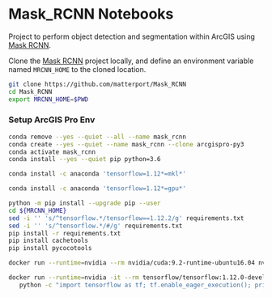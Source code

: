 # Mask_RCNN Notebooks

Project to perform object detection and segmentation within ArcGIS using [Mask RCNN](https://github.com/matterport/Mask_RCNN).

Clone the [Mask RCNN](https://github.com/matterport/Mask_RCNN) project locally, and define an environment variable named `MRCNN_HOME` to the cloned location.

```bash
git clone https://github.com/matterport/Mask_RCNN
cd Mask_RCNN
export MRCNN_HOME=$PWD
```

### Setup ArcGIS Pro Env

```bash
conda remove --yes --quiet --all --name mask_rcnn
conda create --yes --quiet --name mask_rcnn --clone arcgispro-py3
conda activate mask_rcnn
conda install --yes --quiet pip python=3.6

conda install -c anaconda 'tensorflow=1.12*=mkl*'

conda install -c anaconda 'tensorflow=1.12*=gpu*'

python -m pip install --upgrade pip --user
cd ${MRCNN_HOME}
sed -i '' 's/^tensorflow.*/tensorflow==1.12.2/g' requirements.txt
sed -i '' 's/^tensorflow.*/#/g' requirements.txt
pip install -r requirements.txt
pip install cachetools
pip install pycocotools
```

```bash
docker run --runtime=nvidia --rm nvidia/cuda:9.2-runtime-ubuntu16.04 nvidia-smi
```

```bash
docker run --runtime=nvidia -it --rm tensorflow/tensorflow:1.12.0-devel-gpu-py3 \
   python -c "import tensorflow as tf; tf.enable_eager_execution(); print(tf.reduce_sum(tf.random_normal([1000, 1000])))"
```
